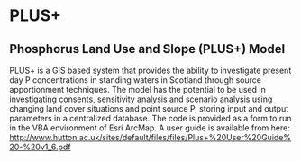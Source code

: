 # PLUS+
## Phosphorus Land Use and Slope (PLUS+) Model
PLUS+ is a GIS based system that provides the ability to investigate present day P concentrations in standing waters in Scotland through source apportionment techniques. The model has the potential to be used in investigating consents, sensitivity analysis and scenario analysis using changing land cover situations and point source P, storing input and output parameters in a centralized database.
The code is provided as a form to run in the VBA environment of Esri ArcMap.
A user guide is available from here: http://www.hutton.ac.uk/sites/default/files/files/Plus+%20User%20Guide%20-%20v1_6.pdf
